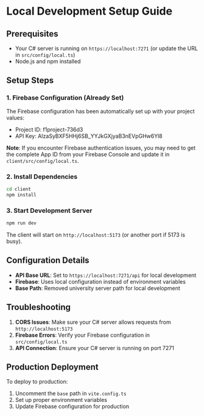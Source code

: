# Local Development Setup Guide

## Prerequisites
- Your C# server is running on `https://localhost:7271` (or update the URL in `src/config/local.ts`)
- Node.js and npm installed

## Setup Steps

### 1. Firebase Configuration (Already Set)
The Firebase configuration has been automatically set up with your project values:
- Project ID: f1project-736d3
- API Key: AIzaSyBXF5HHj6SB_YYJkGXjyaB3nEVpGHw6Yl8

**Note**: If you encounter Firebase authentication issues, you may need to get the complete App ID from your Firebase Console and update it in `client/src/config/local.ts`.

### 2. Install Dependencies
```bash
cd client
npm install
```

### 3. Start Development Server
```bash
npm run dev
```

The client will start on `http://localhost:5173` (or another port if 5173 is busy).

## Configuration Details

- **API Base URL**: Set to `https://localhost:7271/api` for local development
- **Firebase**: Uses local configuration instead of environment variables
- **Base Path**: Removed university server path for local development

## Troubleshooting

1. **CORS Issues**: Make sure your C# server allows requests from `http://localhost:5173`
2. **Firebase Errors**: Verify your Firebase configuration in `src/config/local.ts`
3. **API Connection**: Ensure your C# server is running on port 7271

## Production Deployment

To deploy to production:
1. Uncomment the `base` path in `vite.config.ts`
2. Set up proper environment variables
3. Update Firebase configuration for production
